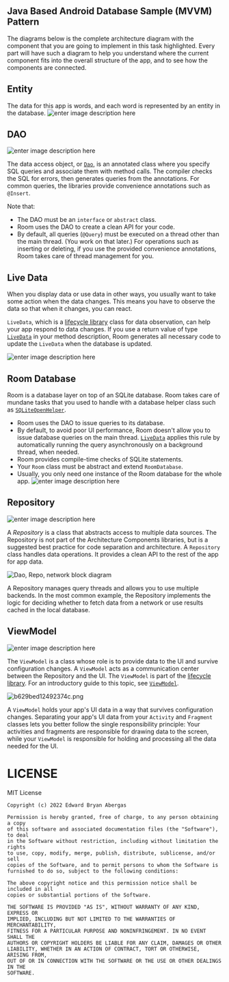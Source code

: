 ## Java Based Android Database Sample (MVVM) Pattern
The diagrams below is the complete architecture diagram with the component that you are going to implement in this task highlighted. Every part will have such a diagram to help you understand where the current component fits into the overall structure of the app, and to see how the components are connected.


## Entity
The data for this app is words, and each word is represented by an entity in the database.
![enter image description here](https://developer.android.com/static/codelabs/android-training-livedata-viewmodel/img/19206d185c60f245_1920.png)



## DAO 
![enter image description here](https://developer.android.com/static/codelabs/android-training-livedata-viewmodel/img/b55a278849b29b86_1920.png)

The data access object, or  [`Dao`](https://developer.android.com/reference/android/arch/persistence/room/Dao.html), is an annotated class where you specify SQL queries and associate them with method calls. The compiler checks the SQL for errors, then generates queries from the annotations. For common queries, the libraries provide convenience annotations such as  `@Insert`.

Note that:

-   The DAO must be an  `interface`  or  `abstract`  class.
-   Room uses the DAO to create a clean API for your code.
-   By default, all queries (`@Query`) must be executed on a thread other than the main thread. (You work on that later.) For operations such as inserting or deleting, if you use the provided convenience annotations, Room takes care of thread management for you.

## Live Data
When you display data or use data in other ways, you usually want to take some action when the data changes. This means you have to observe the data so that when it changes, you can react.

`LiveData`, which is a  [lifecycle library](https://developer.android.com/topic/libraries/architecture/lifecycle.html) class for data observation, can help your app respond to data changes. If you use a return value of type  [`LiveData`](https://developer.android.com/reference/android/arch/lifecycle/LiveData.html)  in your method description, Room generates all necessary code to update the  `LiveData`  when the database is updated.

![enter image description here](https://developer.android.com/static/codelabs/android-training-livedata-viewmodel/img/573a310cfc0e997c_1920.png)

## Room Database
Room is a database layer on top of an SQLite database. Room takes care of mundane tasks that you used to handle with a database helper class such as  [`SQLiteOpenHelper`](https://developer.android.com/reference/android/database/sqlite/SQLiteOpenHelper.html).

-   Room uses the DAO to issue queries to its database.
-   By default, to avoid poor UI performance, Room doesn't allow you to issue database queries on the main thread.  [`LiveData`](https://developer.android.com/reference/android/arch/lifecycle/LiveData.html)  applies this rule by automatically running the query asynchronously on a background thread, when needed.
-   Room provides compile-time checks of SQLite statements.
-   Your  `Room`  class must be abstract and extend  `RoomDatabase`.
-   Usually, you only need one instance of the Room database for the whole app.
![enter image description here](https://developer.android.com/static/codelabs/android-training-livedata-viewmodel/img/2cd876ee18559294_1920.png)

## Repository
![enter image description here](https://developer.android.com/static/codelabs/android-training-livedata-viewmodel/img/1ba7cd5b21eb6305_1920.png)

A  _Repository_  is a class that abstracts access to multiple data sources. The Repository is not part of the Architecture Components libraries, but is a suggested best practice for code separation and architecture. A  `Repository`  class handles data operations. It provides a clean API to the rest of the app for app data.

![Dao, Repo, network block diagram](https://developer.android.com/static/codelabs/android-training-livedata-viewmodel/img/2b9726b57b0d07f0.png)

A Repository manages query threads and allows you to use multiple backends. In the most common example, the Repository implements the logic for deciding whether to fetch data from a network or use results cached in the local database.

## ViewModel
![enter image description here](https://developer.android.com/static/codelabs/android-training-livedata-viewmodel/img/64f745b6848396e8_1920.png)

The  `ViewModel`  is a class whose role is to provide data to the UI and survive configuration changes. A  `ViewModel`  acts as a communication center between the Repository and the UI. The  `ViewModel`  is part of the  [lifecycle library](https://developer.android.com/topic/libraries/architecture/lifecycle.html). For an introductory guide to this topic, see  [`ViewModel`](https://developer.android.com/topic/libraries/architecture/viewmodel.html).

![b629bed12492374c.png](https://developer.android.com/static/codelabs/android-training-livedata-viewmodel/img/b629bed12492374c.png)

A  `ViewModel`  holds your app's UI data in a way that survives configuration changes. Separating your app's UI data from your  `Activity`  and  `Fragment`  classes lets you better follow the single responsibility principle: Your activities and fragments are responsible for drawing data to the screen, while your  `ViewModel`  is responsible for holding and processing all the data needed for the UI.

# LICENSE
MIT License
```
Copyright (c) 2022 Edward Bryan Abergas

Permission is hereby granted, free of charge, to any person obtaining a copy
of this software and associated documentation files (the "Software"), to deal
in the Software without restriction, including without limitation the rights
to use, copy, modify, merge, publish, distribute, sublicense, and/or sell
copies of the Software, and to permit persons to whom the Software is
furnished to do so, subject to the following conditions:

The above copyright notice and this permission notice shall be included in all
copies or substantial portions of the Software.

THE SOFTWARE IS PROVIDED "AS IS", WITHOUT WARRANTY OF ANY KIND, EXPRESS OR
IMPLIED, INCLUDING BUT NOT LIMITED TO THE WARRANTIES OF MERCHANTABILITY,
FITNESS FOR A PARTICULAR PURPOSE AND NONINFRINGEMENT. IN NO EVENT SHALL THE
AUTHORS OR COPYRIGHT HOLDERS BE LIABLE FOR ANY CLAIM, DAMAGES OR OTHER
LIABILITY, WHETHER IN AN ACTION OF CONTRACT, TORT OR OTHERWISE, ARISING FROM,
OUT OF OR IN CONNECTION WITH THE SOFTWARE OR THE USE OR OTHER DEALINGS IN THE
SOFTWARE.
```
